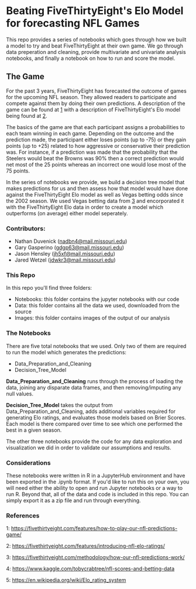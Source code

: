 # Beating FiveThirtyEight's Elo Model for forecasting NFL Games
This repo provides a series of notebooks which goes through how we built a model to try and beat FiveThirtyEight at their own game. We go through data preperation and cleaning, provide multivariate and univariate analysis notebooks, and finally a notebook on how to run and score the model.

## The Game
For the past 3 years, FiveThirtyEight has forecasted the outcome of games for the upcoming NFL season. They allowed readers to participate and compete against them by doing their own predictions. A description of the game can be found at [1](https://fivethirtyeight.com/features/how-to-play-our-nfl-predictions-game/) with a description of FiveThirtyEight's Elo model being found at [2](https://fivethirtyeight.com/features/introducing-nfl-elo-ratings/).

The basics of the game are that each participant assigns a probabilities to each team winning in each game. Depending on the outcome and the prediction made, the participant either loses points (up to -75) or they gain points (up to +25) related to how aggressive or conservative their prediction was. For instance, if a prediction was made that the probability that the Steelers would beat the Browns was 90% then a correct prediction would net most of the 25 points whereas an incorrect one would lose most of the 75 points.

In the series of notebooks we provide, we build a decision tree model that makes predictions for us and then assess how that model would have done against the FiveThirtyEight Elo model as well as Vegas betting odds since the 2002 season. We used Vegas betting data from [3](https://www.kaggle.com/tobycrabtree/nfl-scores-and-betting-data) and encorporated it with the FiveThirtyEight Elo data in order to create a model which outperforms (on average) either model seperately.

### Contributors:
- Nathan Duvenick (nadbn4@mail.missouri.edu)
- Gary Gasperino (gdgp63@mail.missouri.edu)
- Jason Hensley (jh5xf@mail.missouri.edu)
- Jared Wetzel (jdwkr3@mail.missouri.edu)

### This Repo

In this repo you'll find three folders:
- Notebooks: this folder contains the jupyter notebooks with our code
- Data: this folder contains all the data we used, downloaded from the source
- Images: this folder contains images of the output of our analysis

### The Notebooks

There are five total notebooks that we used. Only two of them are required to run the model which generates the predictions:

- Data_Preparation_and_Cleaning
- Decision_Tree_Model

**Data_Preparation_and_Cleaning** runs through the process of loading the data, joining any disparate data frames, and then removing/imputing any null values. 

**Decision_Tree_Model** takes the output from Data_Preparation_and_Cleaning, adds additional variables required for generating Elo ratings, and evaluates those models based on Brier Scores. Each model is there compared over time to see which one performed the best in a given season.

The other three notebooks provide the code for any data exploration and visualization we did in order to validate our assumptions and results.

### Considerations

These notebooks were written in R in a JupyterHub environment and have been exported in the .ipynb format. If you'd like to run this on your own, you will need either the ability to open and run Jupyter notebooks or a way to run R. Beyond that, all of the data and code is included in this repo. You can simply export it as a zip file and run through everything.

### References
1: https://fivethirtyeight.com/features/how-to-play-our-nfl-predictions-game/

2: https://fivethirtyeight.com/features/introducing-nfl-elo-ratings/

3: https://fivethirtyeight.com/methodology/how-our-nfl-predictions-work/

4: https://www.kaggle.com/tobycrabtree/nfl-scores-and-betting-data

5: https://en.wikipedia.org/wiki/Elo_rating_system
